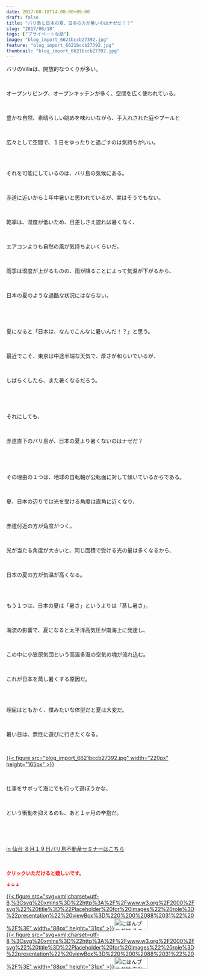 ```yaml
---
date: 2017-08-18T14:00:00+09:00
draft: false
title: "バリ島と日本の夏、日本の方が暑いのはナゼだ！？"
slug: "2017/08/18"
tags: ["プライベートな話"]
image: "blog_import_6621bccb27392.jpg"
feature: "blog_import_6621bccb27392.jpg"
thumbnail: "blog_import_6621bccb27392.jpg"
---
```

<p>バリのVillaは、開放的なつくりが多い。</p><p> </p><p>オープンリビング、オープンキッチンが多く、空間を広く使われている。</p><p> </p><p>豊かな自然、素晴らしい眺めを味わいながら、手入れされた庭やプールと</p><p> </p><p>広々として空間で、１日をゆったりと過ごすのは気持ちがいい。</p><p> </p><p><br/>それを可能にしているのは、バリ島の気候にある。</p><p> </p><p>赤道に近いから１年中暑いと思われているが、実はそうでもない。</p><p> </p><p>乾季は、湿度が低いため、日差しさえ遮れば暑くなく、</p><p> </p><p>エアコンよりも自然の風が気持ちよいくらいだ。</p><p> </p><p>雨季は湿度が上がるものの、雨が降ることによって気温が下がるから、</p><p> </p><p>日本の夏のような過酷な状況にはならない。</p><p> </p><p> </p><p>夏になると「日本は、なんでこんなに暑いんだ！？」と思う。</p><p> </p><p>最近でこそ、東京は中途半端な天気で、厚さが和らいでいるが、</p><p> </p><p>しばらくしたら、また暑くなるだろう。</p><p> </p><p> </p><p>それにしても、</p><p> </p><p>赤道直下のバリ島が、日本の夏より暑くないのはナゼだ？</p><p> </p><p> </p><p>その理由の１つは、地球の自転軸が公転面に対して傾いているからである。</p><p> </p><p>夏、日本の辺りでは光を受ける角度は直角に近くなり、</p><p> </p><p>赤道付近の方が角度がつく。</p><p> </p><p>光が当たる角度が大きいと、同じ面積で受ける光の量は多くなるから、</p><p> </p><p>日本の夏の方が気温が高くなる。</p><p> </p><p><br/>もう１つは、日本の夏は「暑さ」というよりは「蒸し暑さ」。</p><p> </p><p>海流の影響で、夏になると太平洋高気圧が南海上に発達し、</p><p> </p><p>この中に小笠原気団という高温多湿の空気の塊が流れ込む。</p><p> </p><p>これが日本を蒸し暑くする原因だ。</p><p> </p><p><br/>理屈はともかく、僕みたいな体型だと夏は大変だ。</p><p> </p><p>暑い日は、無性に遊びに行きたくなる。</p><p> </p><p><a href="blog_import_6621bccb27392.jpg">{{< figure src="blog_import_6621bccb27392.jpg" width="220px" height="165px" >}}</a></p><p> </p><p>仕事をサボって海にでも行って遊ぼうかな、</p><p> </p><p>という衝動を抑えるのも、あと１ヶ月の辛抱だ。</p><p> </p><p> </p><p><a href="19_ek" target="_blank">in 仙台 ８月１９日バリ島不動産セミナーはこちら</a></p><p> </p><p><font color="#ff0000" size="2"><strong>クリックいただけると嬉しいです。</strong></font></p><p><font color="#ff0000" size="2"><strong>↓↓↓</strong></font></p><p><a href="ranking.html?p_cid=01260127" id="&amp;blogmura_banner" target="_blank">{{< figure src="svg+xml;charset=utf-8,%3Csvg%20xmlns%3D%22http%3A%2F%2Fwww.w3.org%2F2000%2Fsvg%22%20title%3D%22Placeholder%20for%20Images%22%20role%3D%22presentation%22%20viewBox%3D%220%200%2088%2031%22%20%2F%3E" width="88px" height="31px" >}}<noscript><img alt="にほんブログ村 その他生活ブログ 不動産投資へ" border="0" height="31" src="//life.blogmura.com/hudousantoushi/img/hudousantoushi88_31.gif" width="88"></noscript></a><br/><a href="ranking.html?p_cid=01260127" target="_blank">{{< figure src="svg+xml;charset=utf-8,%3Csvg%20xmlns%3D%22http%3A%2F%2Fwww.w3.org%2F2000%2Fsvg%22%20title%3D%22Placeholder%20for%20Images%22%20role%3D%22presentation%22%20viewBox%3D%220%200%2088%2031%22%20%2F%3E" width="88px" height="31px" >}}<noscript><img alt="にほんブログ村 海外生活ブログ バリ島情報へ" border="0" height="31" src="https://img-proxy.blog-video.jp/images?url=http%3A%2F%2Foverseas.blogmura.com%2Fbali%2Fimg%2Fbali88_31.gif" width="88"></noscript></a></p>

